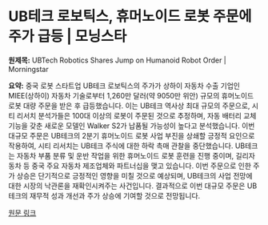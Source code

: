 # UB테크 로보틱스, 휴머노이드 로봇 주문에 주가 급등 | 모닝스타

**원제목:** UBTech Robotics Shares Jump on Humanoid Robot Order | Morningstar

**요약:** 중국 로봇 스타트업 UB테크 로보틱스의 주가가 상하이 자동차 수출 기업인 MIEE(상하이) 자동차 기술로부터 1,260만 달러(약 9050만 위안) 규모의 휴머노이드 로봇 대량 주문을 받은 후 급등했습니다.  이는 UB테크 역사상 최대 규모의 주문으로, 시티 리서치 분석가들은 100대 이상의 로봇이 주문된 것으로 추정하며,  자동 배터리 교체 기능을 갖춘 새로운 모델인 Walker S2가 납품될 가능성이 높다고 분석했습니다.  이번 대규모 주문은 UB테크의 2분기 휴머노이드 로봇 사업 부진을 상쇄할 긍정적 요인으로 작용하여, 시티 리서치는 UB테크 주식에 대한 하락 촉매 관찰을 중단했습니다.  UB테크는 자동차 부품 분류 및 운반 작업을 위한 휴머노이드 로봇 훈련을 진행 중이며, 길리자동차 등 중국 주요 자동차 제조업체와 파트너십을 맺고 있습니다.  이번 주문으로 인한 주가 상승은 단기적으로 긍정적인 영향을 미칠 것으로 예상되며,  UB테크의 사업 전망에 대한 시장의 낙관론을 재확인시켜주는 사건입니다.  결과적으로 이번 대규모 주문은 UB테크의 재무적 성과 개선과 주가 상승에 기여할 것으로 전망됩니다.

[원문 링크](https://www.morningstar.com/news/dow-jones/2025072130/ubtech-robotics-shares-jump-on-humanoid-robot-order)
